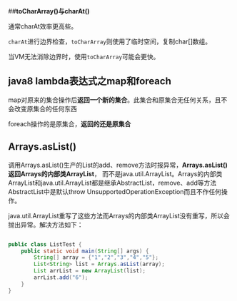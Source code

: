 ##**toCharArray()**与**charAt()**

通常charAt效率更高些。

`charAt`进行边界检查，`toCharArray`则使用了临时空间，复制char[]数组。

当VM无法消除边界时，使用`toCharArray`可能会更快。



## java8 lambda表达式之map和foreach

map对原来的集合操作后**返回一个新的集合**。此集合和原集合无任何关系，且不会改变原集合的任何东西

foreach操作的是原集合，**返回的还是原集合**



## Arrays.asList()

调用Arrays.asList()生产的List的add、remove方法时报异常，**Arrays.asList() 返回Arrays的内部类ArrayList**， 而不是java.util.ArrayList。Arrays的内部类ArrayList和java.util.ArrayList都是继承AbstractList，remove、add等方法AbstractList中是默认throw UnsupportedOperationException而且不作任何操作。

java.util.ArrayList重写了这些方法而Arrays的内部类ArrayList没有重写，所以会抛出异常。解决方法如下：

```java

public class ListTest {
    public static void main(String[] args) {
        String[] array = {"1","2","3","4","5"};
        List<String> list = Arrays.asList(array);
        List arrList = new ArrayList(list);
        arrList.add("6");
    }
}
```



